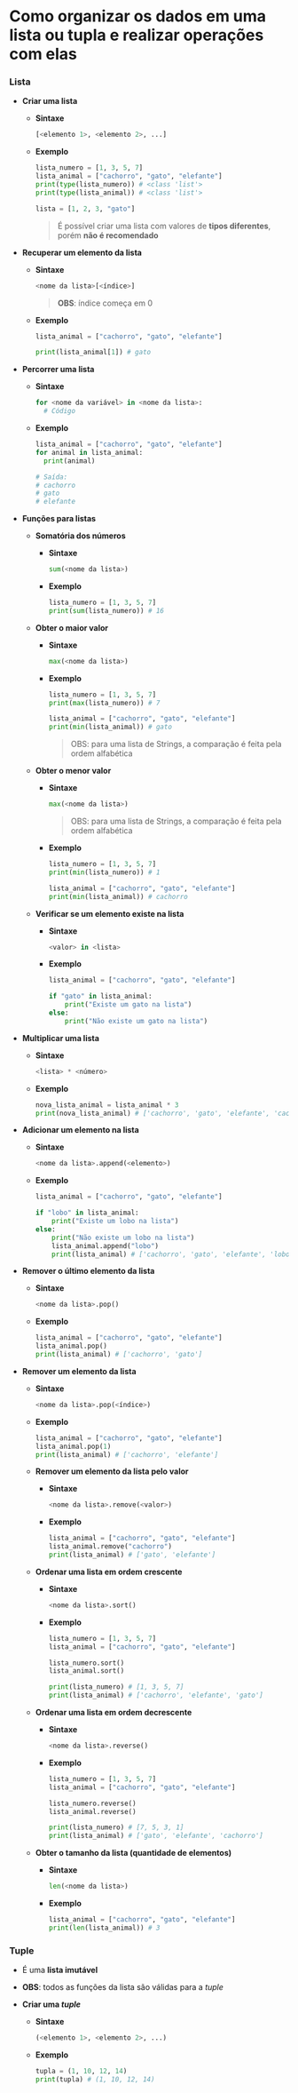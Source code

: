 # Como organizar os dados em uma lista ou tupla e realizar operações com elas

### Lista

* **Criar uma lista**

  * **Sintaxe**

    ```python
    [<elemento 1>, <elemento 2>, ...]
    ```

  * **Exemplo**

    ```python
    lista_numero = [1, 3, 5, 7]
    lista_animal = ["cachorro", "gato", "elefante"]
    print(type(lista_numero)) # <class 'list'>
    print(type(lista_animal)) # <class 'list'>
    ```

    ```python
    lista = [1, 2, 3, "gato"]
    ```

    > É possível criar uma lista com valores de **tipos diferentes**, porém **não é recomendado**
  
* **Recuperar um elemento da lista**

  * **Sintaxe**

    ```python
    <nome da lista>[<índice>]
    ```

    > **OBS**: índice começa em 0

  * **Exemplo**

    ```python
    lista_animal = ["cachorro", "gato", "elefante"]

    print(lista_animal[1]) # gato
    ```

* **Percorrer uma lista**

  * **Sintaxe**

    ```python
    for <nome da variável> in <nome da lista>:
      # Código
    ```

  * **Exemplo**

    ```python
    lista_animal = ["cachorro", "gato", "elefante"]
    for animal in lista_animal:
      print(animal)

    # Saída:
    # cachorro
    # gato
    # elefante
    ```

* **Funções para listas**

  * **Somatória dos números**

    * **Sintaxe**

      ```python
      sum(<nome da lista>)
      ```

    * **Exemplo**

      ```python
      lista_numero = [1, 3, 5, 7]
      print(sum(lista_numero)) # 16
      ```

  * **Obter o maior valor**

    * **Sintaxe**

      ```python
      max(<nome da lista>)
      ```

    * **Exemplo**

      ```python
      lista_numero = [1, 3, 5, 7]
      print(max(lista_numero)) # 7
      ```

      ```python
      lista_animal = ["cachorro", "gato", "elefante"]
      print(min(lista_animal)) # gato
      ```

      > OBS: para uma lista de Strings, a comparação é feita pela ordem alfabética

  * **Obter o menor valor**

    * **Sintaxe**

      ```python
      max(<nome da lista>)
      ```

      > OBS: para uma lista de Strings, a comparação é feita pela ordem alfabética

    * **Exemplo**

      ```python
      lista_numero = [1, 3, 5, 7]
      print(min(lista_numero)) # 1
      ```

      ```python
      lista_animal = ["cachorro", "gato", "elefante"]
      print(min(lista_animal)) # cachorro
      ```

  * **Verificar se um elemento existe na lista**

    * **Sintaxe**

      ```python
      <valor> in <lista>
      ```

    * **Exemplo**

      ```python
      lista_animal = ["cachorro", "gato", "elefante"]

      if "gato" in lista_animal:
          print("Existe um gato na lista")
      else:
          print("Não existe um gato na lista")
      ```

* **Multiplicar uma lista**

  * **Sintaxe**

    ```python
    <lista> * <número>
    ```

  * **Exemplo**

    ```python
    nova_lista_animal = lista_animal * 3
    print(nova_lista_animal) # ['cachorro', 'gato', 'elefante', 'cachorro', 'gato', 'elefante', 'cachorro', 'gato', 'elefante']
    ``` 

* **Adicionar um elemento na lista**

  * **Sintaxe**

    ```python
    <nome da lista>.append(<elemento>)
    ```

  * **Exemplo**

    ```python
    lista_animal = ["cachorro", "gato", "elefante"]

    if "lobo" in lista_animal:
        print("Existe um lobo na lista")
    else:
        print("Não existe um lobo na lista")
        lista_animal.append("lobo")
        print(lista_animal) # ['cachorro', 'gato', 'elefante', 'lobo']
    ```

* **Remover o último elemento da lista**

  * **Sintaxe**

    ```python
    <nome da lista>.pop()
    ```

  * **Exemplo**

    ```python
    lista_animal = ["cachorro", "gato", "elefante"]
    lista_animal.pop()
    print(lista_animal) # ['cachorro', 'gato']
    ```

* **Remover um elemento da lista**

  * **Sintaxe**

    ```python
    <nome da lista>.pop(<índice>)
    ```

  * **Exemplo**

    ```python
    lista_animal = ["cachorro", "gato", "elefante"]
    lista_animal.pop(1)
    print(lista_animal) # ['cachorro', 'elefante']
    ```

  * **Remover um elemento da lista pelo valor**

    * **Sintaxe**

      ```python
      <nome da lista>.remove(<valor>)
      ```

    * **Exemplo**

      ```python
      lista_animal = ["cachorro", "gato", "elefante"]
      lista_animal.remove("cachorro")
      print(lista_animal) # ['gato', 'elefante']
      ```

  * **Ordenar uma lista em ordem crescente**

    * **Sintaxe**

      ```python
      <nome da lista>.sort()
      ```
    
    * **Exemplo**

      ```python
      lista_numero = [1, 3, 5, 7]
      lista_animal = ["cachorro", "gato", "elefante"]

      lista_numero.sort()
      lista_animal.sort()

      print(lista_numero) # [1, 3, 5, 7]
      print(lista_animal) # ['cachorro', 'elefante', 'gato']
      ```

  * **Ordenar uma lista em ordem decrescente**

    * **Sintaxe**

      ```python
      <nome da lista>.reverse()
      ```
    
    * **Exemplo**

      ```python
      lista_numero = [1, 3, 5, 7]
      lista_animal = ["cachorro", "gato", "elefante"]

      lista_numero.reverse()
      lista_animal.reverse()

      print(lista_numero) # [7, 5, 3, 1]
      print(lista_animal) # ['gato', 'elefante', 'cachorro']
      ```

  * **Obter o tamanho da lista (quantidade de elementos)**

    * **Sintaxe**

      ```python
      len(<nome da lista>)
      ```

    * **Exemplo**

      ```python
      lista_animal = ["cachorro", "gato", "elefante"]
      print(len(lista_animal)) # 3
      ```

### Tuple

* É uma **lista imutável**

* **OBS**: todos as funções da lista são válidas para a _tuple_

* **Criar uma _tuple_**

  * **Sintaxe**

    ```python
    (<elemento 1>, <elemento 2>, ...)
    ```

  * **Exemplo**

    ```python
    tupla = (1, 10, 12, 14)
    print(tupla) # (1, 10, 12, 14)
    ```

